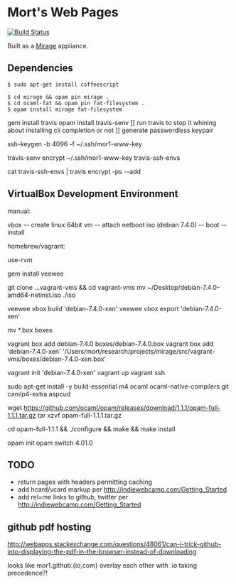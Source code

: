 # Mort's Web Pages

[![Build Status](https://travis-ci.org/mor1/mort-www.png?branch=master)](https://travis-ci.org/mor1/mort-www)

Built as a [Mirage](http://openmirage.org/) appliance.

## Dependencies

    $ sudo apt-get install coffeescript

    $ cd mirage && opam pin mirage .
    $ cd ocaml-fat && opam pin fat-filesystem .
    $ opam install mirage fat-filesystem


gem install travis
opam install travis-senv
[[ run travis to stop it whining about installing cli completion or not ]]
generate passwordless keypair

ssh-keygen -b 4096 -f ~/.ssh/mor1-www-key

travis-senv encrypt ~/.ssh/mor1-www-key travis-ssh-envs

cat travis-ssh-envs | travis encrypt -ps --add

## VirtualBox Development Environment

manual:

vbox -- create linux 64bit vm -- attach netboot iso (debian 7.4.0) -- boot --
install

homebrew/vagrant:

use-rvm

gem install veewee

git clone ...vagrant-vms && cd vagrant-vms
mv ~/Desktop/debian-7.4.0-amd64-netinst.iso ./iso

veewee vbox build 'debian-7.4.0-xen'
veewee vbox export 'debian-7.4.0-xen'

mv *.box boxes

vagrant box add debian-7.4.0 boxes/debian-7.4.0.box
vagrant box add 'debian-7.4.0-xen'
'/Users/mort/research/projects/mirage/src/vagrant-vms/boxes/debian-7.4.0-xen.box'


vagrant init 'debian-7.4.0-xen'
vagrant up
vagrant ssh


sudo apt-get install -y build-essential m4 ocaml ocaml-native-compilers git
camlp4-extra aspcud


wget
https://github.com/ocaml/opam/releases/download/1.1.1/opam-full-1.1.1.tar.gz
tar xzvf opam-full-1.1.1.tar.gz

cd opam-full-1.1.1 && ./configure && make && make install

opam init
opam switch 4.01.0


## TODO

+ return pages with headers permitting caching
+ add hcard/vcard markup per <http://indiewebcamp.com/Getting_Started>
+ add rel=me links to github, twitter per <http://indiewebcamp.com/Getting_Started>

## github pdf hosting

http://webapps.stackexchange.com/questions/48061/can-i-trick-github-into-displaying-the-pdf-in-the-browser-instead-of-downloading

looks like mor1.github.{io,com} overlay each other with .io taking precedence?!
